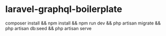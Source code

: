 
# laravel-graphql-boilerplate

composer install && npm install && npm run dev && php artisan migrate && php artisan db:seed && php artisan serve
